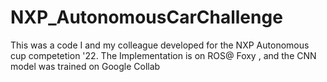 # NXP_AutonomousCarChallenge
This was a code I and my colleague developed for the NXP Autonomous cup competetion '22. The Implementation is on ROS@ Foxy , and the CNN model was trained on Google Collab
